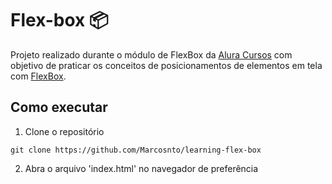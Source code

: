 <h1>Flex-box 📦</h1>

<p>Projeto realizado durante o módulo de FlexBox da <a href="https://www.alura.com.br/">Alura Cursos</a> com objetivo de praticar os conceitos
de posicionamentos de elementos em tela com <a href="https://www.w3schools.com/css/css3_flexbox.asp">FlexBox</a>.</p> 

<h2>Como executar</h2>

1. Clone o repositório 
```
git clone https://github.com/Marcosnto/learning-flex-box
```

2. Abra o arquivo 'index.html' no navegador de preferência
